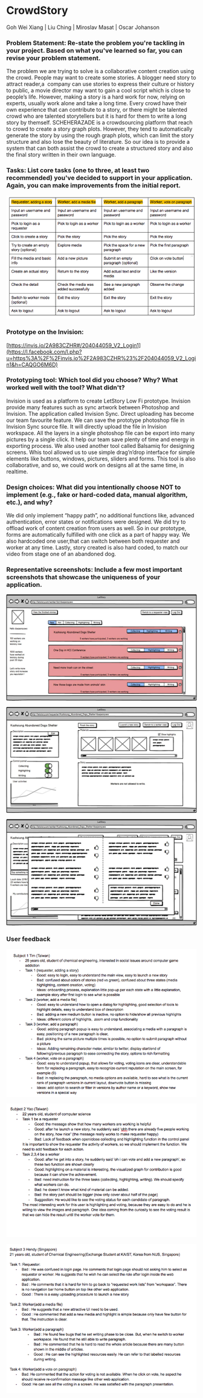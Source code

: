 # CrowdStory

Goh Wei Xiang | Liu Ching | Miroslav Masat | Oscar Johanson

### Problem Statement: Re-state the problem you're tackling in your project. Based on what you've learned so far, you can revise your problem statement.

The problem we are trying to solve is a collaborative content creation using the crowd. People may want to create some stories. A blogger need story to attract reader,a  company can use stories to express their culture or history to public, a movie director may want to gain a cool script which is close to people’s life. However, making a story is a hard work for now, relying on experts, usually work alone and take a long time. Every crowd have their own experience that can contribute to a story, or there might be talented crowd who are talented storytellers but it is hard for them to write a long story by themself. SCHEHERAZADE is a crowdsourcing platform that reach to crowd to create a story graph plots. However, they tend to automatically generate the story by using the rough graph plots, which can limit the story structure and also lose the beauty of literature. So our idea is to provide a system that can both assist the crowd to create a structured story and also the final story written in their own language. 

### Tasks: List core tasks (one to three, at least two recommended) you've decided to support in your application. Again, you can make improvements from the initial report.

  ![task](task.png)

### Prototype on the Invision:

[https://invis.io/2A983CZHR#/204044059_V2_Login1](https://l.facebook.com/l.php?u=https%3A%2F%2Finvis.io%2F2A983CZHR%23%2F204044059_V2_Login1&h=CAQGO6M6D)

### Prototyping tool: Which tool did you choose? Why? What worked well with the tool? What didn't?

Invision is used as a platform to create LetStory Low Fi prototype. Invision provide many features such as sync artwork between Photoshop and Invision. The application called Invision Sync. Direct uploading has become our team favourite feature. We can save the prototype photoshop file in Invision Sync source file. It will directly upload the file in Invision workspace. All the layers in a single photoshop file can be export into many pictures by a single click. It help our team save plenty of time and energy in exporting process. We also used another tool called Balsamiq for designing screens. Whis tool allowed us to use simple drag’n’drop interface for simple elements like buttons, windows, pictures, sliders and forms. This tool is also collaborative, and so, we could work on designs all at the same time, in realtime.

### Design choices: What did you intentionally choose NOT to implement (e.g., fake or hard-coded data, manual algorithm, etc.), and why? 

We did only implement “happy path”, no additional functions like, advanced authentication, error states or notifications were designed. We did try to offload work of content creation from users as well. So in our prototype, forms are automatically fulfilled with one click as a part of happy way. We also hardcoded one user,that can switch between both requester and worker at any time. Lastly, story created is also hard coded, to match our video from stage one of an abandoned dog.  

### Representative screenshots: Include a few most important screenshots that showcase the uniqueness of your application.

  ![p1](p1.jpg)

 ![p2](p2.jpg) 

 ![p3](p3.jpg)

### User feedback

 ![f1](f1.png)

 ![f2](f2.png)

 ![f3](f3.png)